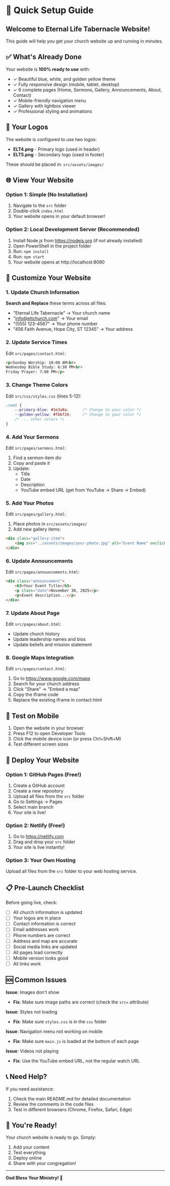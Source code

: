# 🚀 Quick Setup Guide

## Welcome to Eternal Life Tabernacle Website!

This guide will help you get your church website up and running in minutes.

## ✅ What's Already Done

Your website is **100% ready to use** with:
- ✓ Beautiful blue, white, and golden yellow theme
- ✓ Fully responsive design (mobile, tablet, desktop)
- ✓ 6 complete pages (Home, Sermons, Gallery, Announcements, About, Contact)
- ✓ Mobile-friendly navigation menu
- ✓ Gallery with lightbox viewer
- ✓ Professional styling and animations

## 📂 Your Logos

The website is configured to use two logos:
- **ELT4.png** - Primary logo (used in header)
- **ELT5.png** - Secondary logo (used in footer)

These should be placed in: `src/assets/images/`

## 🌐 View Your Website

### Option 1: Simple (No Installation)
1. Navigate to the `src` folder
2. Double-click `index.html`
3. Your website opens in your default browser!

### Option 2: Local Development Server (Recommended)
1. Install Node.js from https://nodejs.org (if not already installed)
2. Open PowerShell in the project folder
3. Run: `npm install`
4. Run: `npm start`
5. Your website opens at http://localhost:8080

## 🎨 Customize Your Website

### 1. Update Church Information

**Search and Replace** these terms across all files:
- "Eternal Life Tabernacle" → Your church name
- "info@eltchurch.com" → Your email
- "(555) 123-4567" → Your phone number
- "456 Faith Avenue, Hope City, ST 12345" → Your address

### 2. Update Service Times
Edit `src/pages/contact.html`:
```html
<p>Sunday Worship: 10:00 AM<br>
Wednesday Bible Study: 6:30 PM<br>
Friday Prayer: 7:00 PM</p>
```

### 3. Change Theme Colors
Edit `src/css/styles.css` (lines 5-12):
```css
:root {
    --primary-blue: #1e3a8a;      /* Change to your color */
    --golden-yellow: #fbbf24;     /* Change to your color */
    /* ... other colors */
}
```

### 4. Add Your Sermons
Edit `src/pages/sermons.html`:
1. Find a sermon-item div
2. Copy and paste it
3. Update:
   - Title
   - Date
   - Description
   - YouTube embed URL (get from YouTube → Share → Embed)

### 5. Add Your Photos
Edit `src/pages/gallery.html`:
1. Place photos in `src/assets/images/`
2. Add new gallery items:
```html
<div class="gallery-item">
    <img src="../assets/images/your-photo.jpg" alt="Event Name" onclick="openLightbox(this.src)">
</div>
```

### 6. Update Announcements
Edit `src/pages/announcements.html`:
```html
<div class="announcement">
    <h3>Your Event Title</h3>
    <p class="date">November 30, 2025</p>
    <p>Event description...</p>
</div>
```

### 7. Update About Page
Edit `src/pages/about.html`:
- Update church history
- Update leadership names and bios
- Update beliefs and mission statement

### 8. Google Maps Integration
Edit `src/pages/contact.html`:
1. Go to https://www.google.com/maps
2. Search for your church address
3. Click "Share" → "Embed a map"
4. Copy the iframe code
5. Replace the existing iframe in contact.html

## 📱 Test on Mobile

1. Open the website in your browser
2. Press F12 to open Developer Tools
3. Click the mobile device icon (or press Ctrl+Shift+M)
4. Test different screen sizes

## 🚀 Deploy Your Website

### Option 1: GitHub Pages (Free!)
1. Create a GitHub account
2. Create a new repository
3. Upload all files from the `src` folder
4. Go to Settings → Pages
5. Select main branch
6. Your site is live!

### Option 2: Netlify (Free!)
1. Go to https://netlify.com
2. Drag and drop your `src` folder
3. Your site is live instantly!

### Option 3: Your Own Hosting
Upload all files from the `src` folder to your web hosting service.

## 📋 Pre-Launch Checklist

Before going live, check:
- [ ] All church information is updated
- [ ] Your logos are in place
- [ ] Contact information is correct
- [ ] Email addresses work
- [ ] Phone numbers are correct
- [ ] Address and map are accurate
- [ ] Social media links are updated
- [ ] All pages load correctly
- [ ] Mobile version looks good
- [ ] All links work

## 🆘 Common Issues

**Issue**: Images don't show
- **Fix**: Make sure image paths are correct (check the `src=` attribute)

**Issue**: Styles not loading
- **Fix**: Make sure `styles.css` is in the `css` folder

**Issue**: Navigation menu not working on mobile
- **Fix**: Make sure `main.js` is loaded at the bottom of each page

**Issue**: Videos not playing
- **Fix**: Use the YouTube embed URL, not the regular watch URL

## 📞 Need Help?

If you need assistance:
1. Check the main README.md for detailed documentation
2. Review the comments in the code files
3. Test in different browsers (Chrome, Firefox, Safari, Edge)

## 🎉 You're Ready!

Your church website is ready to go. Simply:
1. Add your content
2. Test everything
3. Deploy online
4. Share with your congregation!

---

**God Bless Your Ministry! 🙏**
